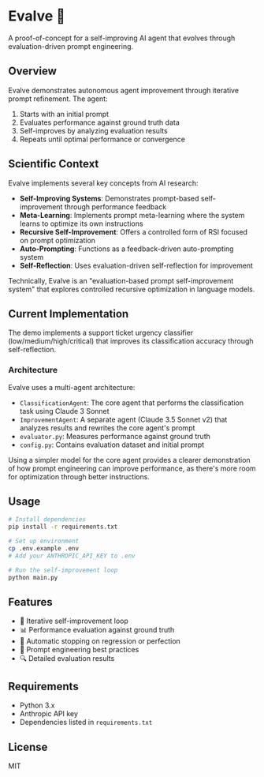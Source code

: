 # Evalve 🤖

A proof-of-concept for a self-improving AI agent that evolves through evaluation-driven prompt engineering.

## Overview

Evalve demonstrates autonomous agent improvement through iterative prompt refinement. The agent:

1. Starts with an initial prompt
2. Evaluates performance against ground truth data
3. Self-improves by analyzing evaluation results
4. Repeats until optimal performance or convergence

## Scientific Context

Evalve implements several key concepts from AI research:

- **Self-Improving Systems**: Demonstrates prompt-based self-improvement through performance feedback
- **Meta-Learning**: Implements prompt meta-learning where the system learns to optimize its own instructions
- **Recursive Self-Improvement**: Offers a controlled form of RSI focused on prompt optimization
- **Auto-Prompting**: Functions as a feedback-driven auto-prompting system
- **Self-Reflection**: Uses evaluation-driven self-reflection for improvement

Technically, Evalve is an "evaluation-based prompt self-improvement system" that explores controlled recursive optimization in language models.

## Current Implementation

The demo implements a support ticket urgency classifier (low/medium/high/critical) that improves its classification accuracy through self-reflection.

### Architecture

Evalve uses a multi-agent architecture:

- `ClassificationAgent`: The core agent that performs the classification task using Claude 3 Sonnet
- `ImprovementAgent`: A separate agent (Claude 3.5 Sonnet v2) that analyzes results and rewrites the core agent's prompt
- `evaluator.py`: Measures performance against ground truth
- `config.py`: Contains evaluation dataset and initial prompt

Using a simpler model for the core agent provides a clearer demonstration of how prompt engineering can improve performance, as there's more room for optimization through better instructions.

## Usage

```bash
# Install dependencies
pip install -r requirements.txt

# Set up environment
cp .env.example .env
# Add your ANTHROPIC_API_KEY to .env

# Run the self-improvement loop
python main.py
```

## Features

- 🔄 Iterative self-improvement loop
- 📊 Performance evaluation against ground truth
- 🛑 Automatic stopping on regression or perfection
- 📝 Prompt engineering best practices
- 🔍 Detailed evaluation results

## Requirements

- Python 3.x
- Anthropic API key
- Dependencies listed in `requirements.txt`

## License

MIT 